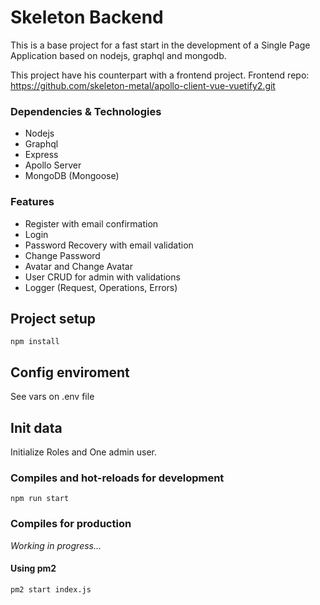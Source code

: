 # Skeleton Backend
This is a base project for a fast start in the development of a Single Page Application based on nodejs, graphql and mongodb.

This project have his counterpart with a frontend project.
Frontend repo: https://github.com/skeleton-metal/apollo-client-vue-vuetify2.git

### Dependencies & Technologies
- Nodejs 
- Graphql 
- Express 
- Apollo Server
- MongoDB (Mongoose)

### Features
- Register with email confirmation
- Login
- Password Recovery with email validation
- Change Password
- Avatar and Change Avatar
- User CRUD for admin with validations
- Logger (Request, Operations, Errors)

## Project setup
```
npm install
```

## Config enviroment
See vars on .env file

## Init data
Initialize Roles and One admin user.  

### Compiles and hot-reloads for development
```
npm run start
```

### Compiles for production
_Working in progress..._

#### Using pm2
```
pm2 start index.js
```
